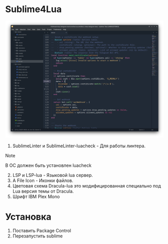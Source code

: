 # Sublime4Lua
![Screenshot](https://github.com/uriid1/Sublime4Lua/blob/main/Screenshots/1.png)

1. SublimeLinter и SublimeLinter-luacheck - Для работы линтера.
> [!NOTE]
> В ОС должен быть установлен luacheck
2. LSP и LSP-lua - Языковой lua сервер.
3. A File Icon - Иконки файлов.
4. Цветовая схема Dracula-lua это модифицированная специально под Lua версия темы от Dracula.
5. Шрифт IBM Plex Mono

# Установка
1. Поставить Package Control
2. Перезапустить sublime
